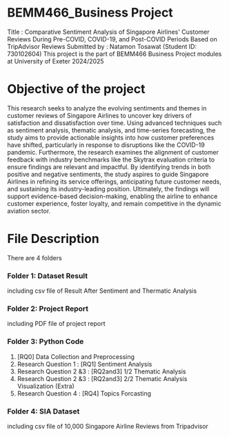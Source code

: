 # BEMM466_Business Project
Title : Comparative Sentiment Analysis of Singapore Airlines' Customer Reviews During Pre-COVID, COVID-19, and Post-COVID Periods Based on TripAdvisor Reviews
Submitted by : Natamon Tosawat (Student ID: 730102604)
This project is the part of BEMM466 Business Project modules at University of Exeter 2024/2025

# Objective of the project
This research seeks to analyze the evolving sentiments and themes in customer reviews of Singapore Airlines to uncover key drivers of satisfaction and dissatisfaction over time. Using advanced techniques such as sentiment analysis, thematic analysis, and time-series forecasting, the study aims to provide actionable insights into how customer preferences have shifted, particularly in response to disruptions like the COVID-19 pandemic. Furthermore, the research examines the alignment of customer feedback with industry benchmarks like the Skytrax evaluation criteria to ensure findings are relevant and impactful. By identifying trends in both positive and negative sentiments, the study aspires to guide Singapore Airlines in refining its service offerings, anticipating future customer needs, and sustaining its industry-leading position. Ultimately, the findings will support evidence-based decision-making, enabling the airline to enhance customer experience, foster loyalty, and remain competitive in the dynamic aviation sector.

# File Description
There are 4 folders
### Folder 1: Dataset Result
including csv file of Result After Sentiment and Thermatic Analysis
### Folder 2: Project Report
including PDF file of project report
### Folder 3: Python Code
1. [RQ0] Data Collection and Preprocessing
2. Research Question 1 : [RQ1] Sentiment Analysis
3. Research Question 2 &3 : [RQ2and3] 1/2 Thematic Analysis
4. Research Question 2 &3 : [RQ2and3] 2/2 Thematic Analysis Visualization (Extra)
5. Research Question 4 : [RQ4] Topics Forcasting
### Folder 4: SIA Dataset
including csv file of 10,000 Singapore Airline Reviews from Tripadvisor
